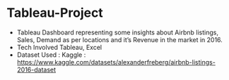 # Tableau-Project

-	Tableau Dashboard representing some insights about Airbnb listings, Sales, Demand as per locations
and it’s Revenue in the market in 2016.
-	Tech Involved Tableau, Excel
-	Dataset Used : Kaggle : https://www.kaggle.com/datasets/alexanderfreberg/airbnb-listings-2016-dataset
